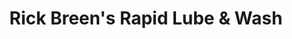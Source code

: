 ---
title: "Rick Breen's Rapid Lube & Wash"
url: /monroe/rick-breens-rapid-lube-and-wash/
shop: car repair
---